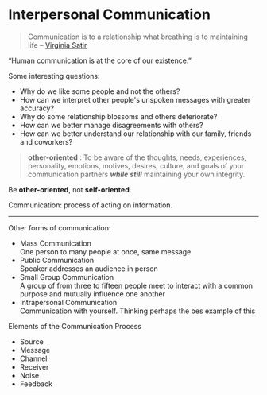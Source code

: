 # Interpersonal Communication

> Communication is to a relationship what breathing is to maintaining life  – [Virginia Satir](https://en.wikipedia.org/wiki/Virginia_Satir)

“Human communication is at the core of our existence.”

Some interesting questions:
- Why do we like some people and not the others?
- How can we interpret other people's unspoken messages with greater accuracy?
- Why do some relationship blossoms and others deteriorate?
- How can we better manage disagreements with others?
- How can we better understand our relationship with our family, friends and coworkers?

>**other-oriented** : To be aware of the thoughts, needs, experiences, personality, emotions, motives, desires, culture, and goals of your communication partners ***while still*** maintaining your own integrity.

Be **other-oriented**, not **self-oriented**.

Communication: process of acting on information.

---
Other forms of communication:
- Mass Communication  
    One person to many people at once, same message
- Public Communication  
    Speaker addresses an audience in person
- Small Group Communication  
    A group of from three to fifteen people meet to interact with a common purpose and mutually influence one another
- Intrapersonal Communication  
    Communication with yourself. Thinking perhaps the bes example of this


Elements of the Communication Process
- Source
- Message
- Channel
- Receiver
- Noise
- Feedback